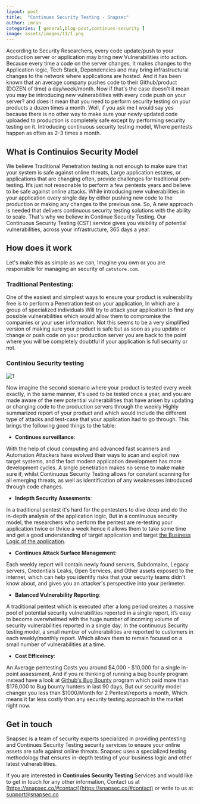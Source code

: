 ```yaml
---
layout: post
title:  "Continues Security Testing - Snapsec"
author: imran
categories: [ general,blog-post,continues-security ]
image: assets/images/11/1.png
---
```







According to Security Researchers, every code update/push to your production server or application may bring new Vulnerabilities into action. Because every time a code on the server changes, It makes changes to the Application logic, Tech Stack, Dependencies and may bring infrastructural changes to the network where applications are hosted. And it has been known that an average company pushes code to their Github/product (DOZEN of time) a day/week/month. Now if that's the case doesn't it mean you may be introducing new vulnerabilities with every code push on your server? and does it mean that you need to perform security testing on your products a dozen times a month. Well, if you ask me I would say yes because there is no other way to make sure your newly updated code uploaded to production is completely safe except by performing security testing on it. Introducing continuous security testing model, Where pentests happen as often as 2-3 times a month.

## What is Continuios Security Model

We believe Traditional Penetration testing is not enough to make sure that your system is safe against online threats, Large application estates, or applications that are changing often, provide challenges for traditional pen-testing. It’s just not reasonable to perform a few pentests years and believe to be safe against online attacks. While introducing new vulnerabilities in your application every single day by either pushing new code to the production or making any changes to the previous one. So, A new approach is needed that delivers continuous security testing solutions with the ability to scale. That's why we believe in Continue Security Testing. Our Continuous Security Testing (CST) service gives you visibility of potential vulnerabilities, across your infrastructure, 365 days a year. 


## How does it work 

Let's make this as simple as we can, Imagine you own or you are responsible for managing an security of `catstore.com`.

### Traditional Pentesting:

One of the easiest and simplest ways to ensure your product is vulnerability free is to perform a Penetration test on your application, In which are a group of specialized individuals Will try to attack your application to find any possible vulnerabilities which would allow them to compromise the companies or your user information. Not this seems to be a very simplified version of making sure your product is safe but as soon as you update or change or push code on your production server you are back to the point where you will be completely doubtful if your application is full security or not.

### Continiou Security testing

![1](/blog/assets/images/11/2.png)



Now imagine the second scenario where your product is tested every week exactly, in the same manner, it's used to be tested once a year, and you are made aware of the new potential vulnerabilities that have arisen by updating or changing code to the production servers through the weekly Highly summarized report of your product and which would include the different type of attacks and test-case that your application had to go through. This brings the following good things to the table:

- __Continues surveillance__:

With the help of cloud computing and advanced fast scanners and Automation Attackers have evolved their ways to scan and exploit new target systems, and the fact modern application development has more development cycles. A single penetration makes no sense to make make sure if, whilst Continuous Security Testing allows for constant scanning for all emerging threats, as well as identification of any weaknesses introduced through code changes.


- __Indepth Security Assesments__: 

In a traditional pentest it's hard for the pentesters to dive deep and do the in-depth analysis of the application logic, But in a continuous security model, the researchers who perform the pentest are re-testing your application twice or thrice a week hence it allows them to take some time and get a good understanding of target application and target [the Business Logic of the application](https://snapsec.co/blog/Business-logic-issues/).

- __Continues Attack Surface Management__:

Each weekly report will contain newly found servers, Subdomains, Legacy servers, Credentials Leaks, Open Services, and Other assets exposed to the internet, which can help you identify risks that your security teams didn't know about, and gives you an attacker's perspective into your perimeter.

- __Balanced Vulnerability Reporting__:

A traditional pentest which is executed after a long period creates a massive pool of potential security vulnerabilities reported in a single report, it’s easy to become overwhelmed with the huge number of incoming volume of security vulnerabilities reported in a single day. In the continuous Security testing model, a small number of vulnerabilities are reported to customers in each weekly/monthly report. Which allows them to remain focused on a small number of vulnerabilities at a time.


- __Cost Efficeincy__:

An Average pentesting Costs you around $4,000 - $10,000 for a single in-point assessment, And if you re thinking of running a bug bounty program instead have a look at [Github's Bug Bounty](https://hackerone.com/github?type=team) program which paid more than $176,000 to Bug bounty hunters in last 90 days, But our security model changer you less than $1000/Month for 2 Pentest/reports a month, Which means it far less costly than any security testing approach in the market right now.


## Get in touch 
Snapsec is a team of security experts specialized in providing pentesting and Continues Security Testing security services to ensure your online assets are safe against online threats. Snapsec uses a specialized testing methodology that ensures in-depth testing of your business logic and other latest vulnerabilities. 

If you are interested in __Continuies Security Testing__ Services and would like to get in touch for any other information, Contact us at [https://snapsec.co/#contact](https://snapsec.co/#contact) or write to us at [support@snapsec.co](support@snapsec.co)
